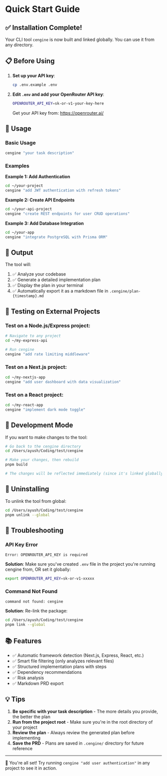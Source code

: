 # Quick Start Guide

## ✅ Installation Complete!

Your CLI tool `cengine` is now built and linked globally. You can use it from any directory.

## 📋 Before Using

1. **Set up your API key**:
   ```bash
   cp .env.example .env
   ```

2. **Edit `.env` and add your OpenRouter API key**:
   ```bash
   OPENROUTER_API_KEY=sk-or-v1-your-key-here
   ```

   Get your API key from: https://openrouter.ai/

## 🚀 Usage

### Basic Usage
```bash
cengine "your task description"
```

### Examples

**Example 1: Add Authentication**
```bash
cd ~/your-project
cengine "add JWT authentication with refresh tokens"
```

**Example 2: Create API Endpoints**
```bash
cd ~/your-api-project
cengine "create REST endpoints for user CRUD operations"
```

**Example 3: Add Database Integration**
```bash
cd ~/your-app
cengine "integrate PostgreSQL with Prisma ORM"
```

## 📁 Output

The tool will:
1. ✅ Analyze your codebase
2. ✅ Generate a detailed implementation plan
3. ✅ Display the plan in your terminal
4. ✅ Automatically export it as a markdown file in `.cengine/plan-{timestamp}.md`

## 🧪 Testing on External Projects

### Test on a Node.js/Express project:
```bash
# Navigate to any project
cd ~/my-express-api

# Run cengine
cengine "add rate limiting middleware"
```

### Test on a Next.js project:
```bash
cd ~/my-nextjs-app
cengine "add user dashboard with data visualization"
```

### Test on a React project:
```bash
cd ~/my-react-app
cengine "implement dark mode toggle"
```

## 🔧 Development Mode

If you want to make changes to the tool:

```bash
# Go back to the cengine directory
cd /Users/ayush/Coding/test/cengine

# Make your changes, then rebuild
pnpm build

# The changes will be reflected immediately (since it's linked globally)
```

## 🎯 Uninstalling

To unlink the tool from global:
```bash
cd /Users/ayush/Coding/test/cengine
pnpm unlink --global
```

## 🐛 Troubleshooting

### API Key Error
```
Error: OPENROUTER_API_KEY is required
```
**Solution**: Make sure you've created `.env` file in the project you're running cengine from, OR set it globally:
```bash
export OPENROUTER_API_KEY=sk-or-v1-xxxxx
```

### Command Not Found
```
command not found: cengine
```
**Solution**: Re-link the package:
```bash
cd /Users/ayush/Coding/test/cengine
pnpm link --global
```

## 📚 Features

- ✅ Automatic framework detection (Next.js, Express, React, etc.)
- ✅ Smart file filtering (only analyzes relevant files)
- ✅ Structured implementation plans with steps
- ✅ Dependency recommendations
- ✅ Risk analysis
- ✅ Markdown PRD export

## 💡 Tips

1. **Be specific with your task description** - The more details you provide, the better the plan
2. **Run from the project root** - Make sure you're in the root directory of your project
3. **Review the plan** - Always review the generated plan before implementing
4. **Save the PRD** - Plans are saved in `.cengine/` directory for future reference

---

🎉 You're all set! Try running `cengine "add user authentication"` in any project to see it in action.
